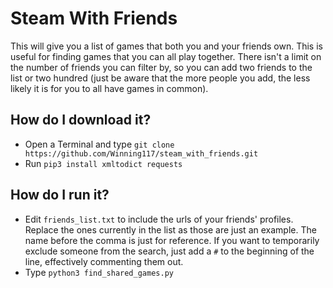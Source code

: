 # Steam With Friends

This will give you a list of games that both you and your friends own. This is useful for finding games that you can all play together. There isn't a limit on the number of friends you can filter by, so you can add two friends to the list or two hundred (just be aware that the more people you add, the less likely it is for you to all have games in common).

## How do I download it?

 - Open a Terminal and type `git clone https://github.com/Winning117/steam_with_friends.git`
 - Run `pip3 install xmltodict requests`

## How do I run it?

 - Edit `friends_list.txt` to include the urls of your friends' profiles. Replace the ones currently in the list as those are just an example. The name before the comma is just for reference. If you want to temporarily exclude someone from the search, just add a `#` to the beginning of the line, effectively commenting them out.
 - Type `python3 find_shared_games.py`
